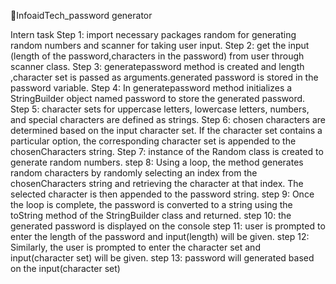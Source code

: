 🔗InfoaidTech_password generator

Intern task Step 1: import necessary packages random for generating random numbers and scanner for taking user input. Step 2: get the input (length of the password,characters in the password) from user through scanner class. Step 3: generatepassword method is created and length ,character set is passed as arguments.generated password is stored in the password variable. Step 4: In generatepassword method initializes a StringBuilder object named password to store the generated password. Step 5: character sets for uppercase letters, lowercase letters, numbers, and special characters are defined as strings. Step 6: chosen characters are determined based on the input character set. If the character set contains a particular option, the corresponding character set is appended to the chosenCharacters string. Step 7: instance of the Random class is created to generate random numbers. step 8: Using a loop, the method generates random characters by randomly selecting an index from the chosenCharacters string and retrieving the character at that index. The selected character is then appended to the password string. step 9: Once the loop is complete, the password is converted to a string using the toString method of the StringBuilder class and returned. step 10: the generated password is displayed on the console
step 11: user is prompted to enter the length of the password and input(length) will be given. step 12: Similarly, the user is prompted to enter the character set and input(character set) will be given. step 13: password will generated based on the input(character set)
